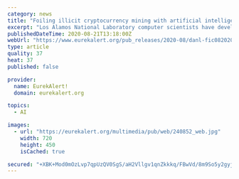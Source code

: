 ```yaml
---
category: news
title: "Foiling illicit cryptocurrency mining with artificial intelligence"
excerpt: "Los Alamos National Laboratory computer scientists have developed a new artificial intelligence (AI) system that may be able to identify malicious codes that hijack supercomputers to mine for cryptocurrency such as Bitcoin and Monero."
publishedDateTime: 2020-08-21T13:18:00Z
webUrl: "https://www.eurekalert.org/pub_releases/2020-08/danl-fic082020.php"
type: article
quality: 37
heat: 37
published: false

provider:
  name: EurekAlert!
  domain: eurekalert.org

topics:
  - AI

images:
  - url: "https://eurekalert.org/multimedia/pub/web/240852_web.jpg"
    width: 720
    height: 450
    isCached: true

secured: "+XBK+Mod0mOzLvp7qpUzQV0SgS/aH2Vllgv1qnZkkkq/FBwVd/8m9So5y2gyjaLWWoFDZPZLAx+JWPBGCNYXztGqk7r+V541QQeF1S1rYsiIM6iIlDrW+Hz984ok+Ma+5bKBCfXiDEepixfZxCDA2jvNHWskYZrx/bA1klvrgEYaK0vBlBaUfLyBzeUnaGU1FeKsfiw+yL88ayRlFVcYn31NsiTcHVO0CGbrQev6aFna4tjy6seBPgVx4QeLAOGMb5XCwQ30EG+UQoTit6VL1UMPlGTj9wSVEC9UMiBJv7f3BefoBlESpvL/ZZEFoQGIy6EJl1VWPefnygfqoeprXw==;Q1e9CkRFecJOz4+Su3uXzQ=="
---
```


